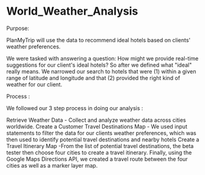 # World_Weather_Analysis
Purpose:

PlanMyTrip will use the data to recommend ideal hotels based on clients' weather preferences.

We were tasked with answering a question: How might we provide real-time suggestions for our client's ideal hotels? So after we defined what "ideal" really means. We narrowed our search to hotels that were (1) within a given range of latitude and longitude and that (2) provided the right kind of weather for our client.

Process :

We followed our 3 step process in doing our analysis :

Retrieve Weather Data - Collect and analyze weather data across cities worldwide.
Create a Customer Travel Destinations Map - We used input statements to filter the data for our clients weather preferences, which was then used to identify potential travel destinations and nearby hotels
Create a Travel Itinerary Map -From the list of potential travel destinations, the beta tester then choose four cities to create a travel itinerary. Finally, using the Google Maps Directions API, we created a travel route between the four cities as well as a marker layer map.
